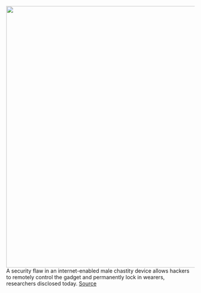 <img src='https://cdn.vox-cdn.com/thumbor/YVaID4-yDl5FRXtzGRJb1SFQu1Q=/0x0:1003x664/1200x800/filters:focal(422x252:582x412)/cdn.vox-cdn.com/uploads/chorus_image/image/67589118/qiui_cellmate.0.jpg' width='700px' /><br/>
A security flaw in an internet-enabled male chastity device allows hackers to remotely control the gadget and permanently lock in wearers, researchers disclosed today.
<a href='https://www.theverge.com/2020/10/6/21504019/internet-enabled-male-chastity-cage-cellmate-qiui-security-flaw-remotely-locked'> Source <a/>